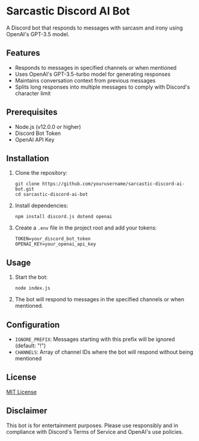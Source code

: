 # Sarcastic Discord AI Bot

A Discord bot that responds to messages with sarcasm and irony using OpenAI's GPT-3.5 model.

## Features

- Responds to messages in specified channels or when mentioned
- Uses OpenAI's GPT-3.5-turbo model for generating responses
- Maintains conversation context from previous messages
- Splits long responses into multiple messages to comply with Discord's character limit

## Prerequisites

- Node.js (v12.0.0 or higher)
- Discord Bot Token
- OpenAI API Key

## Installation

1. Clone the repository:
   ```
   git clone https://github.com/yourusername/sarcastic-discord-ai-bot.git
   cd sarcastic-discord-ai-bot
   ```

2. Install dependencies:
   ```
   npm install discord.js dotend openai
   ```

3. Create a `.env` file in the project root and add your tokens:
   ```
   TOKEN=your_discord_bot_token
   OPENAI_KEY=your_openai_api_key
   ```

## Usage

1. Start the bot:
   ```
   node index.js
   ```

2. The bot will respond to messages in the specified channels or when mentioned.

## Configuration

- `IGNORE_PREFIX`: Messages starting with this prefix will be ignored (default: "!")
- `CHANNELS`: Array of channel IDs where the bot will respond without being mentioned

## License

[MIT License](LICENSE)

## Disclaimer

This bot is for entertainment purposes. Please use responsibly and in compliance with Discord's Terms of Service and OpenAI's use policies.
